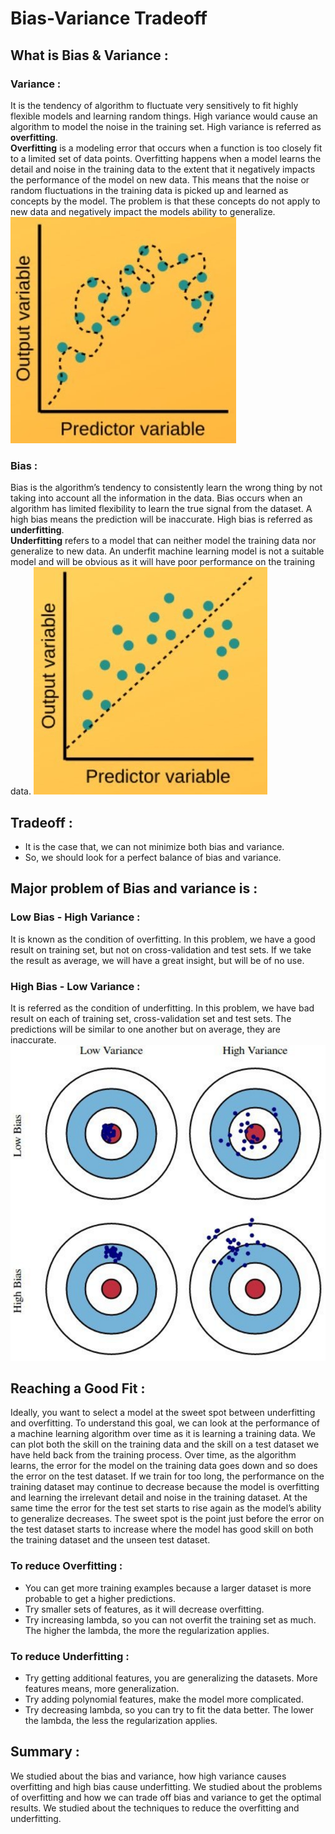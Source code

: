 # Bias-Variance Tradeoff
## What is Bias & Variance :
### Variance : 
It is the tendency of algorithm to fluctuate very sensitively to fit highly flexible models and learning random things. High variance would cause an algorithm to model the noise in the training set. High variance is referred as **overfitting**.
<br>**Overfitting** is a modeling error that occurs when a function is too closely fit to a limited set of data points. Overfitting happens when a model learns the detail and noise in the training data to the extent that it negatively impacts the performance of the model on new data. This means that the noise or random fluctuations in the training data is picked up and learned as concepts by the model. The problem is that these concepts do not apply to new data and negatively impact the models ability to generalize.
![Overfitting](extras/overfit.jpg)
### Bias : 
Bias is the algorithm’s tendency to consistently learn the wrong thing by not taking into account all the information in the data. Bias occurs when an algorithm has limited flexibility to learn the true signal from the dataset. A high bias means the prediction will be inaccurate. High bias is referred as **underfitting**.
<br>**Underfitting** refers to a model that can neither model the training data nor generalize to new data. An underfit machine learning model is not a suitable model and will be obvious as it will have poor performance on the training data.
![Underfitting](extras/underfit.jpg)
## Tradeoff : 
* It is the case that, we can not minimize both bias and variance.
* So, we should look for a perfect balance of bias and variance.
## Major problem of Bias and variance is :
### Low Bias - High Variance :
It is known as the condition of overfitting. In this problem, we have a good result on training set, but not on cross-validation and test sets. If we take the result as average, we will have a great insight, but will be of no use.
### High Bias - Low Variance :
It is referred as the condition of underfitting. In this problem, we have bad result on each of training set, cross-validation set and test sets. The predictions will be similar to one another but on average, they are inaccurate.
![bv](extras/bv.png)
## Reaching a Good Fit :
Ideally, you want to select a model at the sweet spot between underfitting and overfitting. To understand this goal, we can look at the performance of a machine learning algorithm over time as it is learning a training data. We can plot both the skill on the training data and the skill on a test dataset we have held back from the training process. Over time, as the algorithm learns, the error for the model on the training data goes down and so does the error on the test dataset. If we train for too long, the performance on the training dataset may continue to decrease because the model is overfitting and learning the irrelevant detail and noise in the training dataset. At the same time the error for the test set starts to rise again as the model’s ability to generalize decreases. The sweet spot is the point just before the error on the test dataset starts to increase where the model has good skill on both the training dataset and the unseen test dataset.
### To reduce Overfitting :
* You can get more training examples because a larger dataset is more probable to get a higher predictions.
* Try smaller sets of features, as it will decrease overfitting.
* Try increasing lambda, so you can not overfit the training set as much. The higher the lambda, the more the regularization applies.
### To reduce Underfitting :
* Try getting additional features, you are generalizing the datasets. More features means, more generalization.
* Try adding polynomial features, make the model more complicated.
* Try decreasing lambda, so you can try to fit the data better. The lower the lambda, the less the regularization applies.
## Summary :
We studied about the bias and variance, how high variance causes overfitting and high bias cause underfitting. We studied about the problems of overfitting and how we can trade off bias and variance to get the optimal results. We studied about the techniques to reduce the overfitting and underfitting.
